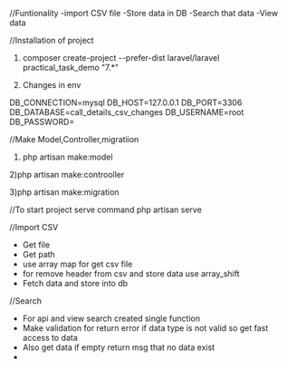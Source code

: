 //Funtionality 
    -import CSV file
    -Store data in DB
    -Search that data
    -View data

//Installation of project 
1) composer create-project --prefer-dist laravel/laravel practical_task_demo "7.*" 

2) Changes in env

DB_CONNECTION=mysql
DB_HOST=127.0.0.1
DB_PORT=3306
DB_DATABASE=call_details_csv_changes
DB_USERNAME=root
DB_PASSWORD=

//Make Model,Controller,migratiion
1) php artisan make:model

2)php artisan make:controoller

3)php artisan make:migration 

//To start project serve command
 php artisan serve

 //Import CSV
  - Get file
  - Get path
  - use array map for get csv file
  - for remove header from csv and store data use array_shift
  - Fetch data and store into db

//Search
 - For api and view search created single function
 - Make validation for return error if data type is not valid so get fast access to data
 - Also get data if empty return msg that no data exist
 - 

